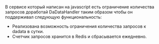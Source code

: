 ﻿ В сервисе который написан на javascript есть ограничение количества запросов доработай DaDataHandler таким образом чтобы он поддерживал следующую функциональность:
 
* Реализована возможность ограничения количества запросов к dadata в сутки.
* Счетчик запросов хранится в Redis и сбрасывается ежедневно.